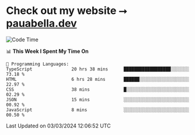 # Check out my website ⭢ [pauabella.dev](https://pauabella.dev)

<!--START_SECTION:waka-->
![Code Time](http://img.shields.io/badge/Code%20Time-3%2C060%20hrs%2033%20mins-blue)

📊 **This Week I Spent My Time On** 

```text
💬 Programming Languages: 
TypeScript               20 hrs 38 mins      ██████████████████░░░░░░░   73.18 % 
HTML                     6 hrs 28 mins       ██████░░░░░░░░░░░░░░░░░░░   22.97 % 
CSS                      38 mins             █░░░░░░░░░░░░░░░░░░░░░░░░   02.29 % 
JSON                     15 mins             ░░░░░░░░░░░░░░░░░░░░░░░░░   00.92 % 
JavaScript               8 mins              ░░░░░░░░░░░░░░░░░░░░░░░░░   00.50 % 
```


 Last Updated on 03/03/2024 12:06:52 UTC
<!--END_SECTION:waka-->
